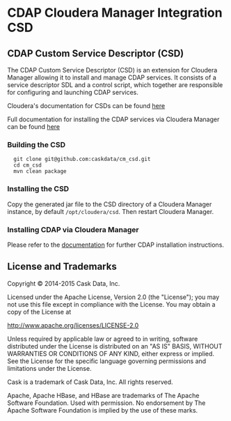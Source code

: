 # CDAP Cloudera Manager Integration CSD

## CDAP Custom Service Descriptor (CSD)

The CDAP Custom Service Descriptor (CSD) is an extension for Cloudera Manager allowing it to install
and manage CDAP services.  It consists of a service descriptor SDL and a control script, which together
are responsible for configuring and launching CDAP services.

Cloudera's documentation for CSDs can be found [here](https://github.com/cloudera/cm_ext/wiki/CSD-Overview)

Full documentation for installing the CDAP services via Cloudera Manager can be found [here](http://docs.cdap.io/cdap/current/en/integrations/index.html)

### Building the CSD
```
  git clone git@github.com:caskdata/cm_csd.git
  cd cm_csd
  mvn clean package
```

### Installing the CSD

Copy the generated jar file to the CSD directory of a Cloudera Manager instance, by default `/opt/cloudera/csd`.
Then restart Cloudera Manager.

### Installing CDAP via Cloudera Manager

Please refer to the [documentation](http://docs.cdap.io/cdap/current/en/integrations/partners/cloudera/configuring.html) for further CDAP installation instructions.

## License and Trademarks

Copyright © 2014-2015 Cask Data, Inc.

Licensed under the Apache License, Version 2.0 (the "License"); you may not use this file except
in compliance with the License. You may obtain a copy of the License at

http://www.apache.org/licenses/LICENSE-2.0

Unless required by applicable law or agreed to in writing, software distributed under the
License is distributed on an "AS IS" BASIS, WITHOUT WARRANTIES OR CONDITIONS OF ANY KIND,
either express or implied. See the License for the specific language governing permissions
and limitations under the License.

Cask is a trademark of Cask Data, Inc. All rights reserved.

Apache, Apache HBase, and HBase are trademarks of The Apache Software Foundation. Used with
permission. No endorsement by The Apache Software Foundation is implied by the use of these marks.


